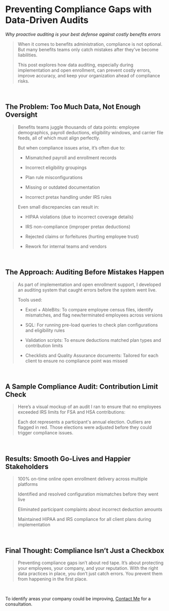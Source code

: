 # Preventing Compliance Gaps with Data-Driven Audits

*Why proactive auditing is your best defense against costly benefits errors*

> When it comes to benefits administration, compliance is not optional. But many benefits teams only catch mistakes after they’ve become liabilities.
>
> This post explores how data auditing, especially during implementation and open enrollment, can prevent costly errors, improve accuracy, and keep your organization ahead of compliance risks.
> 

<br>

## The Problem: Too Much Data, Not Enough Oversight

> Benefits teams juggle thousands of data points: employee demographics, payroll deductions, eligibility windows, and carrier file feeds, all of which must align perfectly.
>
> But when compliance issues arise, it’s often due to:
>
> * Mismatched payroll and enrollment records
> 
> * Incorrect eligibility groupings
> 
> * Plan rule misconfigurations
> 
> * Missing or outdated documentation
> 
> * Incorrect pretax handling under IRS rules
>
> Even small discrepancies can result in:
>
> * HIPAA violations (due to incorrect coverage details)
> 
> * IRS non-compliance (improper pretax deductions)
> 
> * Rejected claims or forfeitures (hurting employee trust)
> 
> * Rework for internal teams and vendors
>

<br>

## The Approach: Auditing Before Mistakes Happen

> As part of implementation and open enrollment support, I developed an auditing system that caught errors before the system went live.
>
> Tools used:
> 
> * Excel + AbleBits: To compare employee census files, identify mismatches, and flag new/terminated employees across versions
> 
> * SQL: For running pre-load queries to check plan configurations and eligibility rules
> 
> * Validation scripts: To ensure deductions matched plan types and contribution limits
> 
> * Checklists and Quality Assurance documents: Tailored for each client to ensure no compliance point was missed
> 

<br>

## A Sample Compliance Audit: Contribution Limit Check

> Here’s a visual mockup of an audit I ran to ensure that no employees exceeded IRS limits for FSA and HSA contributions:
>
> Each dot represents a participant's annual election. Outliers are flagged in red. Those elections were adjusted before they could trigger compliance issues.
> 

<br>

## Results: Smooth Go-Lives and Happier Stakeholders
>
> 100% on-time online open enrollment delivery across multiple platforms
> 
> Identified and resolved configuration mismatches before they went live
> 
> Eliminated participant complaints about incorrect deduction amounts
> 
> Maintained HIPAA and IRS compliance for all client plans during implementation
>   

<br>

## Final Thought: Compliance Isn’t Just a Checkbox
> Preventing compliance gaps isn’t about red tape. It’s about protecting your employees, your company, and your reputation. With the right data practices in place, you don’t just catch errors. You prevent them from happening in the first place.
>

<br>

To identify areas your company could be improving, [Contact Me](contact.md) for a consultation.
